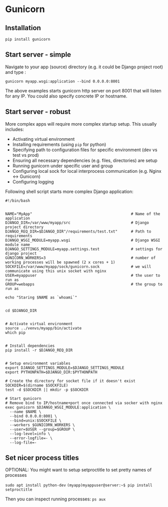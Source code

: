 # Gunicorn

## Installation

`pip install gunicorn`

## Start server - simple

Navigate to your app (source) directory (e.g. it could be Django project root) and type :

`gunicorn myapp.wsgi:application --bind 0.0.0.0:8001`

The above examples starts gunicorn http server on port 8001 that will listen for any IP.
You could also specify concrete IP or hostname.

## Start server - robust

More complex apps will require more complex startup setup. This usually includes: 

* Activating virtual environment
* Installing requirements (using `pip` for python)
* Specifying path to configuration files for specific environment (dev vs test vs prod)
* Ensuring all necessary dependencies (e.g. files, directories) are setup
* Running gunicorn under specific user and group
* Configuring local sock for local interprocess communication (e.g. Nginx <-> Gunicorn)
* Configuring logging

Following shell script starts more complex Django application:

```
#!/bin/bash


NAME="MyApp"                                            # Name of the application
DJANGO_DIR=/var/www/myapp/src                           # Django project directory
DJANGO_REQ_DIR=$DJANGO_DIR"/requirements/test.txt"      # Path to requirements
DJANGO_WSGI_MODULE=myapp.wsgi                           # Django WSGI module name
DJANGO_SETTINGS_MODULE=myapp.settings.test              # settings for django project
GUNICORN_WORKERS=3                                      # number of working processes will be spawned (2 x cores + 1)
SOCKFILE=/var/www/myapp/sock/gunicorn.sock              # we will communicate using this unix socket with nginx
USER=myappuser                                          # the user to run as
GROUP=webapps                                           # the group to run as

echo "Staring $NAME as `whoami`"


cd $DJANGO_DIR


# Activate virtual environment
source ../venvs/myapp/bin/activate
which pip


# Install dependencies
pip install -r $DJANGO_REQ_DIR


# Setup environment variables
export DJANGO_SETTINGS_MODULE=$DJANGO_SETTINGS_MODULE
export PYTHONPATH=$DJANGO_DIR:$PYTHONPATH

# Create the directory for socket file if it doesn't exist
SOCKDIR=$(dirname $SOCKFILE)
test -d $SOCKDIR || mkdir -p $SOCKDIR

# Start gunicorn
# Remove bind to IP/hostname+port once connected via socker with nginx
exec gunicorn $DJANGO_WSGI_MODULE:application \
  --name $NAME \
  --bind 0.0.0.0:8001 \
  --bind=unix:$SOCKFILE \
  --workers $GUNICORN_WORKERS \
  --user=$USER --group=$GROUP \
  --log-level=info \
  --error-logfile=- \
  --log-file=-
```

## Set nicer process titles

OPTIONAL: You might want to setup setproctitle to set pretty names of processes

`sudo apt install python-dev`
`(myapp)myappuser@server:~$ pip install setproctitle`

Then you can inspect running processes: `ps aux`

